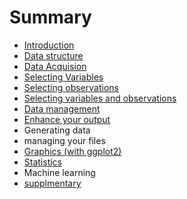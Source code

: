 # Summary

* [Introduction](README.md)
* [Data structure](data-structure.md)
* [Data Acquision](data-acquision.md)
* [Selecting Variables](selecting-variables.md)
* [Selecting observations](selecting-observations.md)
* [Selecting variables and observations](selecting-variables-and-observations.md)
* [Data management](data-management.md)
* [Enhance your output](enhance-your-output.md)
* Generating data
* managing your files
* [Graphics \(with ggplot2\)](graphics.md)
* [Statistics](statistics.md)
* Machine learning
* [supplmentary](supplmentary.md)

